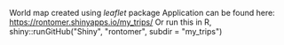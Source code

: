 World map created using *leaflet* package
Application can be found here: https://rontomer.shinyapps.io/my_trips/
Or run this in R, shiny::runGitHub("Shiny", "rontomer", subdir = "my_trips")
